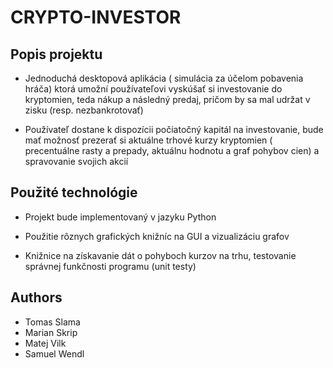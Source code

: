 # CRYPTO-INVESTOR


## Popis projektu

- Jednoduchá desktopová aplikácia ( simulácia za účelom pobavenia hráča)  ktorá umožní používateľovi vyskúšať si investovanie do kryptomien, teda nákup a následný predaj, pričom by sa mal udržat v zisku (resp. nezbankrotovať)

- Používateľ dostane k dispozícii počiatočný kapitál na investovanie, bude mať možnosť prezerať si aktuálne trhové kurzy kryptomien ( precentuálne rasty a prepady, aktuálnu hodnotu a graf pohybov cien) a spravovanie svojich akcií


## Použité technológie
- Projekt bude implementovaný v jazyku Python

- Použitie rôznych grafických knižníc na GUI a vizualizáciu grafov

- Knižnice na získavanie dát o pohyboch kurzov na trhu, testovanie správnej funkčnosti programu (unit testy)

## Authors
- Tomas Slama
- Marian Skrip
- Matej Vilk
- Samuel Wendl
